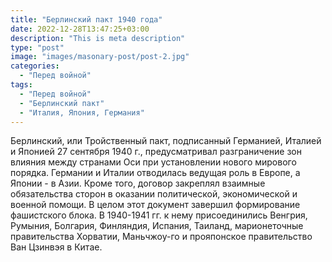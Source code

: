 ```yaml
---
title: "Берлинский пакт 1940 года"
date: 2022-12-28T13:47:25+03:00
description: "This is meta description"
type: "post"
image: "images/masonary-post/post-2.jpg"
categories:
  - "Перед войной"
tags:
  - "Перед войной"
  - "Берлинский пакт"
  - "Италия, Япония, Германия"
---
```


Берлинский, или Тройственный пакт, подписанный Германией, Италией и Японией 27 сентября 1940 г., предусматривал разграничение зон влияния между странами Оси при установлении нового мирового порядка. Германии и Италии отводилась ведущая роль в Европе, а Японии - в Азии. Кроме того, договор закреплял взаимные обязательства сторон в оказании политической, экономической и военной помощи. В целом этот документ завершил формирование фашистского блока. В 1940-1941 гг. к нему присоединились Венгрия, Румыния, Болгария, Финляндия, Испания, Таиланд, марионеточные правительства Хорватии, Маньчжоу-го и прояпонское правительство Ван Цзинвэя в Китае. 
